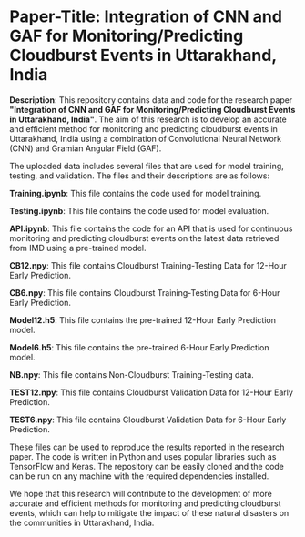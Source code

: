 # Paper-Title: Integration of CNN and GAF for Monitoring/Predicting Cloudburst Events in Uttarakhand, India

**Description**:
This repository contains data and code for the research paper **"Integration of CNN and GAF for Monitoring/Predicting Cloudburst Events in Uttarakhand, India"**. The aim of this research is to develop an accurate and efficient method for monitoring and predicting cloudburst events in Uttarakhand, India using a combination of Convolutional Neural Network (CNN) and Gramian Angular Field (GAF).

The uploaded data includes several files that are used for model training, testing, and validation. The files and their descriptions are as follows:

**Training.ipynb**: This file contains the code used for model training.

**Testing.ipynb**: This file contains the code used for model evaluation.

**API.ipynb**: This file contains the code for an API that is used for continuous monitoring and predicting cloudburst events on the latest data retrieved from IMD using a pre-trained model.

**CB12.npy**: This file contains Cloudburst Training-Testing Data for 12-Hour Early Prediction.

**CB6.npy**: This file contains Cloudburst Training-Testing Data for 6-Hour Early Prediction.

**Model12.h5**: This file contains the pre-trained 12-Hour Early Prediction model.

**Model6.h5**: This file contains the pre-trained 6-Hour Early Prediction model.

**NB.npy**: This file contains Non-Cloudburst Training-Testing data.

**TEST12.npy**: This file contains Cloudburst Validation Data for 12-Hour Early Prediction.

**TEST6.npy**: This file contains Cloudburst Validation Data for 6-Hour Early Prediction.

These files can be used to reproduce the results reported in the research paper. The code is written in Python and uses popular libraries such as TensorFlow and Keras. The repository can be easily cloned and the code can be run on any machine with the required dependencies installed.

We hope that this research will contribute to the development of more accurate and efficient methods for monitoring and predicting cloudburst events, which can help to mitigate the impact of these natural disasters on the communities in Uttarakhand, India.
